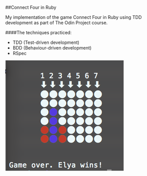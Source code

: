 ##Connect Four in Ruby

My implementation of the game Connect Four in Ruby using TDD development as part of The Odin Project course.

####The techniques practiced:

* TDD (Test-driven development)
* BDD (Behaviour-driven development)
* RSpec

![Alt text](screenshot.png?raw=true "Connect Four")





